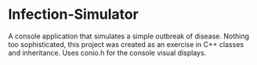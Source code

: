 # Infection-Simulator
A console application that simulates a simple outbreak of disease. Nothing too sophisticated, this project was created as an exercise in C++ classes and inheritance. Uses conio.h for the console visual displays.
